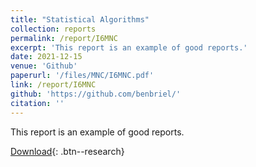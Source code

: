 ```yaml
---
title: "Statistical Algorithms"
collection: reports
permalink: /report/I6MNC
excerpt: 'This report is an example of good reports.'
date: 2021-12-15
venue: 'Github'
paperurl: '/files/MNC/I6MNC.pdf'
link: /report/I6MNC
github: 'https://github.com/benbriel/'
citation: ''
---
```

This report is an example of good reports.

[Download](/files/MNC/I6MNC.pdf){: .btn--research}
